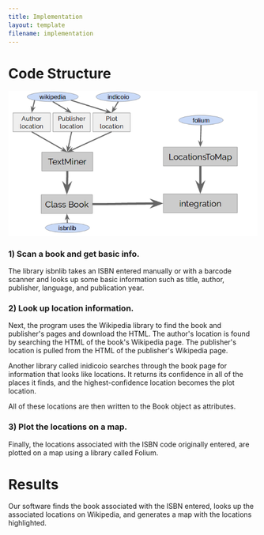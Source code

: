 ```yaml
---
title: Implementation
layout: template
filename: implementation
---
```

# Code Structure
![codestructure](/pictures/codestructure.png)

### 1) Scan a book and get basic info.
The library isbnlib takes an ISBN entered manually or with a barcode scanner and looks up some basic information such as title, author, publisher, language, and publication year.

### 2) Look up location information.
Next, the program uses the Wikipedia library to find the book and publisher's pages and download the HTML. The author's location is found by searching the HTML of the book's Wikipedia page. The publisher's location is pulled from the HTML of the publisher's Wikipedia page.

Another library called inidicoio searches through the book page for information that looks like locations. It returns its confidence in all of the places it finds, and the highest-confidence location becomes the plot location.

All of these locations are then written to the Book object as attributes.

### 3) Plot the locations on a map.
Finally, the locations associated with the ISBN code originally entered, are plotted on a map using a library called Folium.

# Results
Our software finds the book associated with the ISBN entered, looks up the associated locations on Wikipedia, and generates a map with the locations highlighted.
